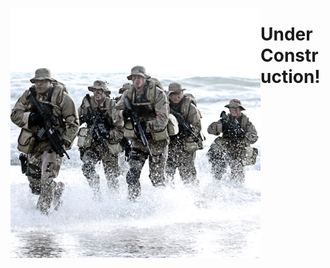 <p align="center">
  <img align="left" src="/images/NavySEALs.png" width="400" title="Navy SEALs">
</p>

# Under Construction!
